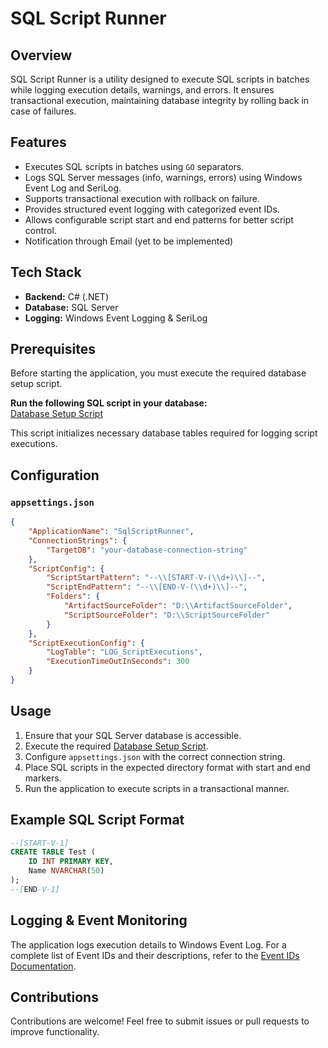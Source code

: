 # SQL Script Runner

## Overview
SQL Script Runner is a utility designed to execute SQL scripts in batches while logging execution details, warnings, and errors. It ensures transactional execution, maintaining database integrity by rolling back in case of failures.

## Features
- Executes SQL scripts in batches using `GO` separators.
- Logs SQL Server messages (info, warnings, errors) using Windows Event Log and SeriLog.
- Supports transactional execution with rollback on failure.
- Provides structured event logging with categorized event IDs.
- Allows configurable script start and end patterns for better script control.
- Notification through Email (yet to be implemented)

## Tech Stack
- **Backend:** C# (.NET)
- **Database:** SQL Server
- **Logging:** Windows Event Logging & SeriLog

## Prerequisites
Before starting the application, you must execute the required database setup script.  

 **Run the following SQL script in your database:**  
 [Database Setup Script](Scripts/00_CreateLogTable.sql)  

This script initializes necessary database tables required for logging script executions.


## Configuration
### `appsettings.json`
```json
{
    "ApplicationName": "SqlScriptRunner",
    "ConnectionStrings": {
        "TargetDB": "your-database-connection-string"
    },
    "ScriptConfig": {
        "ScriptStartPattern": "--\\[START-V-(\\d+)\\]--",
        "ScriptEndPattern": "--\\[END-V-(\\d+)\\]--",
        "Folders": {
            "ArtifactSourceFolder": "D:\\ArtifactSourceFolder",
            "ScriptSourceFolder": "D:\\ScriptSourceFolder"
        }
    },
    "ScriptExecutionConfig": {
        "LogTable": "LOG_ScriptExecutions",
        "ExecutionTimeOutInSeconds": 300
    }
}

```

## Usage
1. Ensure that your SQL Server database is accessible.
2. Execute the required [Database Setup Script](Scripts/00_CreateLogTable.sql).  
3. Configure `appsettings.json` with the correct connection string.
4. Place SQL scripts in the expected directory format with start and end markers.
5. Run the application to execute scripts in a transactional manner.

## Example SQL Script Format
```sql
--[START-V-1]
CREATE TABLE Test (
    ID INT PRIMARY KEY,
    Name NVARCHAR(50)
);
--[END-V-1]
```

## Logging & Event Monitoring
The application logs execution details to Windows Event Log.
For a complete list of Event IDs and their descriptions, refer to the [Event IDs Documentation](_Docs/EVENT_IDS.md).

## Contributions
Contributions are welcome! Feel free to submit issues or pull requests to improve functionality.

